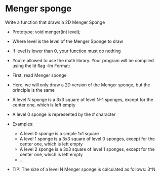 #  Menger sponge

Write a function that draws a 2D Menger Sponge

+ Prototype: void menger(int level);
+ Where level is the level of the Menger Sponge to draw
+ If level is lower than 0, your function must do nothing
+ You’re allowed to use the math library. Your program will be compiled using the ld flag -lm
Format:

+ First, read Menger sponge
+ Here, we will only draw a 2D version of the Menger sponge, but the principle is the same
+ A level N sponge is a 3x3 square of level N-1 sponges, except for the center one, which is left empty
+ A level 0 sponge is represented by the # character
+ Examples:
    - A level 0 sponge is a simple 1x1 square
    - A level 1 sponge is a 3x3 square of level 0 sponges, except for the center one, which is left empty
    - A level 2 sponge is a 3x3 square of level 1 sponges, except for the center one, which is left empty
    - …
+ TIP: The size of a level N Menger sponge is calculated as follows: 3^N
